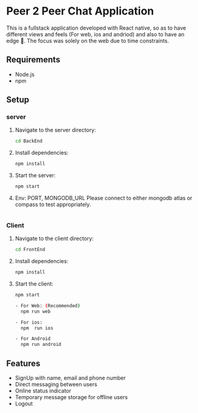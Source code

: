 # Peer 2 Peer Chat Application

This is a fullstack application developed with React native, so as to have different views and feels (For web, ios and andriod) and also to have an edge 👀. 
The focus was solely on the web due to time constraints.

## Requirements

- Node.js
- npm

## Setup

### server

1. Navigate to the server directory:
    ```bash
    cd BackEnd
    ```
2. Install dependencies:
    ```bash
    npm install
    ```
3. Start the server:
    ```bash
    npm start

4. Env: PORT, MONGODB_URL
    Please connect to either mongodb atlas or compass to test appropriately.
    ```

### Client

1. Navigate to the client directory:
    ```bash
    cd FrontEnd
    ```
2. Install dependencies:
    ```bash
    npm install
    ```
3. Start the client:
    ```bash
    npm start

    - For Web: (Recommended)
      npm run web

    - For ios:
      npm  run ios

    - For Android
      npm run android
    ```

## Features

- SignUp with name, email and phone number
- Direct messaging between users
- Online status indicator
- Temporary message storage for offline users
- Logout